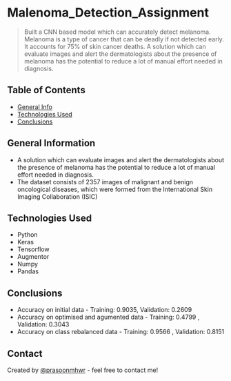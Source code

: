 # Malenoma_Detection_Assignment
> Built a CNN based model which can accurately detect melanoma. Melanoma is a type of cancer that can be deadly if not detected early. It accounts for 75% of skin cancer deaths. A solution which can evaluate images and alert the dermatologists about the presence of melanoma has the potential to reduce a lot of manual effort needed in diagnosis.


## Table of Contents
* [General Info](#general-information)
* [Technologies Used](#technologies-used)
* [Conclusions](#conclusions)


## General Information
- A solution which can evaluate images and alert the dermatologists about the presence of melanoma has the potential to reduce a lot of manual effort needed in diagnosis.
- The dataset consists of 2357 images of malignant and benign oncological diseases, which were formed from the International Skin Imaging Collaboration (ISIC)

## Technologies Used
- Python
- Keras
- Tensorflow
- Augmentor
- Numpy
- Pandas

## Conclusions
- Accuracy on initial data - Training: 0.9035, Validation: 0.2609
- Accuracy on optimised and agumented data - Training: 0.4799 , Validation: 0.3043
- Accuracy on class rebalanced data - Training: 0.9566 , Validation: 0.8151


## Contact
Created by [@prasoonmhwr](https://github.com/prasoonmhwr) - feel free to contact me!
